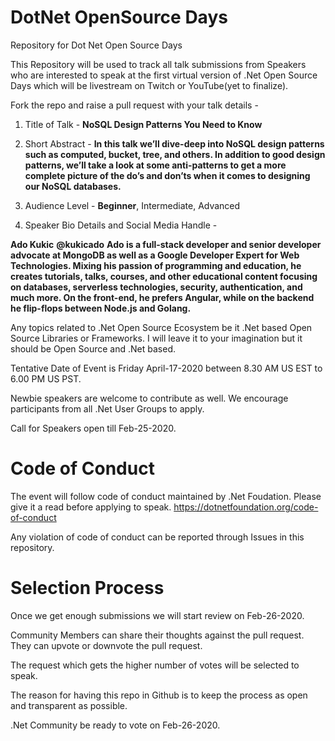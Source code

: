 # DotNet OpenSource Days
Repository for Dot Net Open Source Days

This Repository will be used to track all talk submissions from Speakers who are interested to speak at the first virtual version of .Net Open Source Days which will be livestream on Twitch or YouTube(yet to finalize).

Fork the repo and raise a pull request with your talk details -

1. Title of Talk - **NoSQL Design Patterns You Need to Know**

2. Short Abstract - **In this talk we’ll dive-deep into NoSQL design patterns such as computed, bucket, tree, and others. In addition to good design patterns, we’ll take a look at some anti-patterns to get a more complete picture of the do’s and don’ts when it comes to designing our NoSQL databases.**

3. Audience Level - **Beginner**, Intermediate, Advanced

4. Speaker Bio Details and Social Media Handle - 

**Ado Kukic**
**@kukicado**
**Ado is a full-stack developer and senior developer advocate at MongoDB as well as a Google Developer Expert for Web Technologies. Mixing his passion of programming and education, he creates tutorials, talks, courses, and other educational content focusing on databases, serverless technologies, security, authentication, and much more. On the front-end, he prefers Angular, while on the backend he flip-flops between Node.js and Golang.**


Any topics related to .Net Open Source Ecosystem be it .Net based Open Source Libraries or Frameworks. I will leave it to your imagination but it should be Open Source and .Net based.

Tentative Date of Event is Friday April-17-2020 between 8.30 AM US EST to 6.00 PM US PST.

Newbie speakers are welcome to contribute as well.  We encourage participants from all .Net User Groups to apply.

Call for Speakers open till Feb-25-2020.

# Code of Conduct

The event will follow code of conduct maintained by .Net Foudation. Please give it a read before applying to speak.
https://dotnetfoundation.org/code-of-conduct

Any violation of code of conduct can be reported through Issues in this repository.

# Selection Process
Once we get enough submissions we will start review on Feb-26-2020.

Community Members can share their thoughts against the pull request. They can upvote or downvote the pull request.

The request which gets the higher number of votes will be selected to speak.

The reason for having this repo in Github is to keep the process as open and transparent as possible.

.Net Community be ready to vote on Feb-26-2020.




